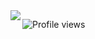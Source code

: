 <img align="left" src="https://github-readme-stats.vercel.app/api?username=adlerluiz" />

![Profile views](https://gpvc.arturio.dev/adlerluiz)
